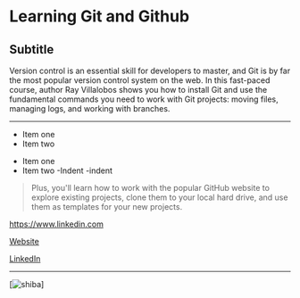 # Learning Git and Github

## Subtitle


Version control is an essential skill for developers to master, and Git is by far the most popular version control system on the web. In this fast-paced course, author Ray Villalobos shows you how to install Git and use the fundamental commands you need to work with Git projects: moving files, managing logs, and working with branches.

***
- Item one
- Item two

* Item one
* Item two
  -Indent
  -indent

> Plus, you'll learn how to work with the popular GitHub website to explore existing projects, clone them to your local hard drive, and use them as templates for your new projects.

https://www.linkedin.com

[Website](https://www.linkedin.com "LinkedIn")

[LinkedIn]

[Linkedin]: https://www.linkedin.com


***

[![shiba](https://pixelprowess.com/i/stargazers/tomolor.png)]




